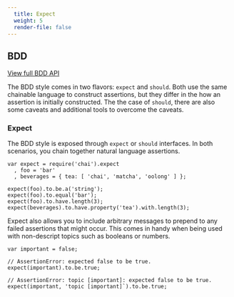 ```yaml
---
  title: Expect
  weight: 5
  render-file: false
---
```


## BDD

<a href="/api/bdd" class="clean-button">View full BDD API</a>

The BDD style comes in two flavors: `expect` and `should`. Both use the same
chainable language to construct assertions, but they differ in the how an
assertion is initially constructed. The the case of `should`, there are also
some caveats and additional tools to overcome the caveats. 

### Expect

The BDD style is exposed through `expect` or `should` interfaces. In both
scenarios, you chain together natural language assertions.

    var expect = require('chai').expect
      , foo = 'bar'
      , beverages = { tea: [ 'chai', 'matcha', 'oolong' ] };

    expect(foo).to.be.a('string');
    expect(foo).to.equal('bar');
    expect(foo).to.have.length(3);
    expect(beverages).to.have.property('tea').with.length(3);

Expect also allows you to include arbitrary messages to prepend to any failed
assertions that might occur. This comes in handy when being used with non-descript
topics such as booleans or numbers.

    var important = false;

    // AssertionError: expected false to be true.
    expect(important).to.be.true; 

    // AssertionError: topic [important]: expected false to be true.
    expect(important, 'topic [important]`).to.be.true;
